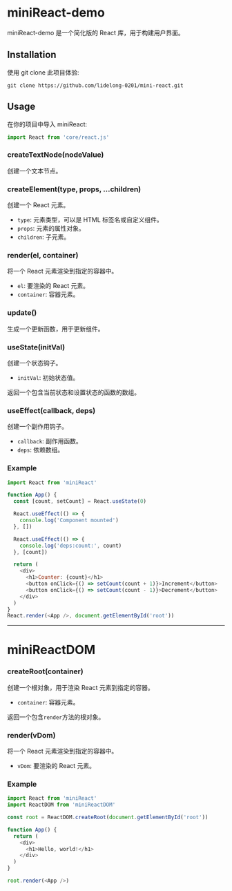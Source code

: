 # miniReact-demo

miniReact-demo 是一个简化版的 React 库，用于构建用户界面。

## Installation

使用 git clone 此项目体验:

```
git clone https://github.com/lidelong-0201/mini-react.git
```

## Usage

在你的项目中导入 miniReact:

```javascript
import React from 'core/react.js'
```

### createTextNode(nodeValue)

创建一个文本节点。

### createElement(type, props, ...children)

创建一个 React 元素。

- `type`: 元素类型，可以是 HTML 标签名或自定义组件。
- `props`: 元素的属性对象。
- `children`: 子元素。

### render(el, container)

将一个 React 元素渲染到指定的容器中。

- `el`: 要渲染的 React 元素。
- `container`: 容器元素。

### update()

生成一个更新函数，用于更新组件。

### useState(initVal)

创建一个状态钩子。

- `initVal`: 初始状态值。

返回一个包含当前状态和设置状态的函数的数组。

### useEffect(callback, deps)

创建一个副作用钩子。

- `callback`: 副作用函数。
- `deps`: 依赖数组。

### Example

```javascript
import React from 'miniReact'

function App() {
  const [count, setCount] = React.useState(0)

  React.useEffect(() => {
    console.log('Component mounted')
  }, [])

  React.useEffect(() => {
    console.log('deps:count:', count)
  }, [count])

  return (
    <div>
      <h1>Counter: {count}</h1>
      <button onClick={() => setCount(count + 1)}>Increment</button>
      <button onClick={() => setCount(count - 1)}>Decrement</button>
    </div>
  )
}
React.render(<App />, document.getElementById('root'))
```

---

# miniReactDOM

### createRoot(container)

创建一个根对象，用于渲染 React 元素到指定的容器。

- `container`: 容器元素。

返回一个包含`render`方法的根对象。

### render(vDom)

将一个 React 元素渲染到指定的容器中。

- `vDom`: 要渲染的 React 元素。

### Example

```javascript
import React from 'miniReact'
import ReactDOM from 'miniReactDOM'

const root = ReactDOM.createRoot(document.getElementById('root'))

function App() {
  return (
    <div>
      <h1>Hello, world!</h1>
    </div>
  )
}

root.render(<App />)
```
